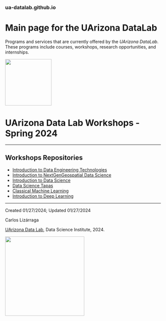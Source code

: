### ua-datalab.github.io
# Main page for the UArizona DataLab


Programs and services that are currently offered by the _UArizona DataLab_. These programs include courses, workshops, research opportunities, and internships.

<img src="https://github.com/clizarraga-UAD7/DataScienceLab/raw/main/images/UADLSquareLogo.png?raw=true" width=150>

# UArizona Data Lab Workshops - Spring 2024

***

## Workshops Repositories  

* [Introduction to Data Engineering Technologies](https://github.com/ua-datalab/DataEngineering/wiki)
* [Introduction to NextGenGeospatial Data Science](https://github.com/ua-datalab/Geospatial_Workshops/wiki)
* [Introduction to Data Science](https://github.com/ua-datalab/Workshops)
* [Data Science Tapas](https://github.com/ua-datalab/DataScienceTapas/wiki)
* [Classical Machine Learning](https://github.com/ua-datalab/MLWorkshops)
* [Introduction to Deep Learning](https://github.com/ua-datalab/DLWorkshops/wiki)


***

Created 01/27/2024; Updated 01/27/2024

Carlos Lizárraga <br>

[UArizona Data Lab](https://www.datascience.arizona.edu/education/uarizona-data-lab), Data Science Institute, 2024.

[<img src="https://datascience.arizona.edu/sites/default/files/Data%20Science%20Institute_Webheader%20%281%29.svg" width="256">](https://datascience.arizona.edu)
